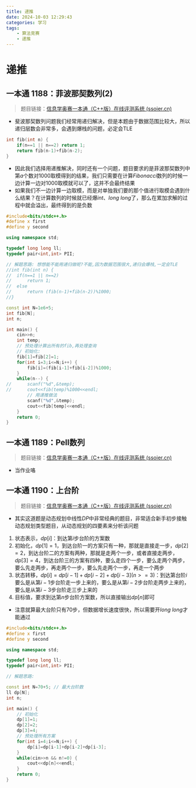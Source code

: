 ```yaml
---
title: 递推
date: 2024-10-03 12:29:43
categories: 学习
tags:
    - 算法竞赛
    - 递推
---
```


<meta name="referrer" content="no-referrer" />

# 递推

<!-- toc -->

<!-- more -->



## 一本通 1188：菲波那契数列(2)

> 题目链接：[信息学奥赛一本通（C++版）在线评测系统 (ssoier.cn)](http://ybt.ssoier.cn:8088/problem_show.php?pid=1188)

* 斐波那契数列问题我们经常用递归解决，但是本题由于数据范围比较大，所以递归层数会非常多，会遇到爆栈的问题，必定会TLE

``` c++
int fib(int n) {
    if(n==1 || n==2) return 1;
    return fib(n-1)+fib(n-2);
}
```

* 因此我们选择用递推解决，同时还有一个问题，题目要求的是菲波那契数列中第$a$个数对$1000$取模得到的结果，我们只需要在计算$Fibonacci$数列的时候一边计算一边对$1000$取模就可以了，这并不会最终结果
* 如果我们不一边计算一边取模，而是对单独我们要的那个值进行取模会遇到什么结果？在计算数列的时候就已经爆$int$、$long\ long$了，那么在累加求解的过程中就会溢出，最终得到的是负数

``` c++
#include<bits/stdc++.h>
#define x first
#define y second

using namespace std;

typedef long long ll;
typedef pair<int,int> PII;

// 解题思路: 想想能不能用递归做呢?不能,因为数据范围很大,递归会爆栈,一定会TLE
//int fib(int n) {
//	if(n==1 || n==2) 
//		return 1;
//	else 
//		return (fib(n-1)+fib(n-2))%1000;
//}

const int N=1e6+5;
int fib[N];
int n;

int main() {
	cin>>n;
	int temp;
	// 预处理计算出所有的fib,再处理查询
	// 初始化:
	fib[1]=fib[2]=1;
	for(int i=3;i<=N;i++) {
		fib[i]=(fib[i-1]+fib[i-2])%1000;
	}
	while(n--) {
//		scanf("%d",&temp);
//		cout<<fib(temp)%1000<<endl;
		// 用递推做法
		scanf("%d",&temp);
		cout<<fib[temp]<<endl;
	}
	return 0;
}
```



## 一本通 1189：Pell数列

> 题目链接：[信息学奥赛一本通（C++版）在线评测系统 (ssoier.cn)](http://ybt.ssoier.cn:8088/problem_show.php?pid=1189)

* 当作业咯



## 一本通 1190：上台阶

> 题目链接：[信息学奥赛一本通（C++版）在线评测系统 (ssoier.cn)](http://ybt.ssoier.cn:8088/problem_show.php?pid=1190)

* 其实这道题是动态规划中线性$DP$中非常经典的题目，非常适合新手初步接触动态规划类型题目，从动态规划的四要素来分析该问题

1. 状态表示，$dp[i]$：到达第$i$步台阶的方案数
2. 初始化，$dp[1]=1$，到达台阶一的方案只有一种，那就是直接走一步，$dp[2]=2$，到达台阶二的方案有两种，那就是走两个一步，或者直接走两步，$dp[3]=4$，到达台阶三的方案有四种，要么走四个一步，要么走两个两步，要么先走两步，再走两个一步，要么先走两个一步，再走一个两步
3. 状态转移，$dp[i]=dp[i-1]+dp[i-2]+dp[i-3](n>=3)$：到达第台阶$i$要么是从第$i-1$步台阶走一步上来的，要么是从第$i-2$步台阶走两步上来的，要么是从第$i-3$步台阶走三步上来的
4. 目标值，要求到达第$n$步台阶方案数，所以直接输出$dp[n]$即可

* 注意就算最大台阶只有$70$步，但数据增长速度很快，所以需要开$long \ long$才能通过

``` c++
#include<bits/stdc++.h>
#define x first
#define y second

using namespace std;

typedef long long ll;
typedef pair<int,int> PII;

// 解题思路: 

const int N=70+5; // 最大台阶数
ll dp[N];
int n;

int main() {
	// 初始化
	dp[1]=1;
	dp[2]=2;
	dp[3]=4;
	// 预处理所有方案
	for(int i=4;i<=N;i++) {
		dp[i]=dp[i-1]+dp[i-2]+dp[i-3];
	}
	while(cin>>n && n!=0) {
		cout<<dp[n]<<endl;
	}
	return 0;
}
```
